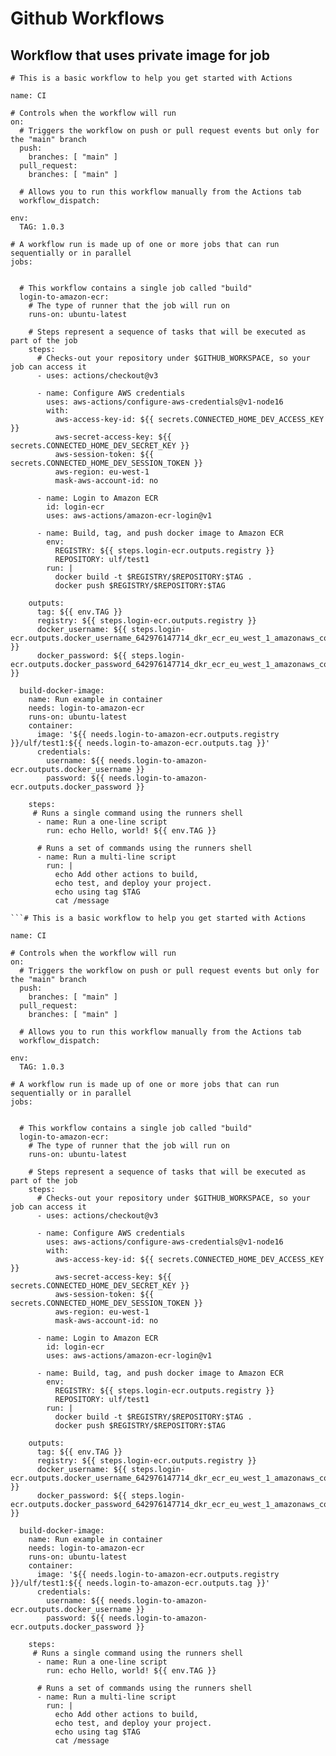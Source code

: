# Github Workflows


## Workflow that uses private image for job

```
# This is a basic workflow to help you get started with Actions

name: CI

# Controls when the workflow will run
on:
  # Triggers the workflow on push or pull request events but only for the "main" branch
  push:
    branches: [ "main" ]
  pull_request:
    branches: [ "main" ]

  # Allows you to run this workflow manually from the Actions tab
  workflow_dispatch:

env:
  TAG: 1.0.3

# A workflow run is made up of one or more jobs that can run sequentially or in parallel
jobs:


  # This workflow contains a single job called "build"
  login-to-amazon-ecr:
    # The type of runner that the job will run on
    runs-on: ubuntu-latest

    # Steps represent a sequence of tasks that will be executed as part of the job
    steps:
      # Checks-out your repository under $GITHUB_WORKSPACE, so your job can access it
      - uses: actions/checkout@v3

      - name: Configure AWS credentials
        uses: aws-actions/configure-aws-credentials@v1-node16
        with:
          aws-access-key-id: ${{ secrets.CONNECTED_HOME_DEV_ACCESS_KEY }}
          aws-secret-access-key: ${{ secrets.CONNECTED_HOME_DEV_SECRET_KEY }}
          aws-session-token: ${{ secrets.CONNECTED_HOME_DEV_SESSION_TOKEN }}
          aws-region: eu-west-1
          mask-aws-account-id: no

      - name: Login to Amazon ECR
        id: login-ecr
        uses: aws-actions/amazon-ecr-login@v1

      - name: Build, tag, and push docker image to Amazon ECR
        env:
          REGISTRY: ${{ steps.login-ecr.outputs.registry }}
          REPOSITORY: ulf/test1
        run: |
          docker build -t $REGISTRY/$REPOSITORY:$TAG .
          docker push $REGISTRY/$REPOSITORY:$TAG

    outputs:
      tag: ${{ env.TAG }}
      registry: ${{ steps.login-ecr.outputs.registry }}
      docker_username: ${{ steps.login-ecr.outputs.docker_username_642976147714_dkr_ecr_eu_west_1_amazonaws_com }} 
      docker_password: ${{ steps.login-ecr.outputs.docker_password_642976147714_dkr_ecr_eu_west_1_amazonaws_com }}

  build-docker-image:
    name: Run example in container
    needs: login-to-amazon-ecr
    runs-on: ubuntu-latest
    container:
      image: '${{ needs.login-to-amazon-ecr.outputs.registry }}/ulf/test1:${{ needs.login-to-amazon-ecr.outputs.tag }}'
      credentials:
        username: ${{ needs.login-to-amazon-ecr.outputs.docker_username }}
        password: ${{ needs.login-to-amazon-ecr.outputs.docker_password }}

    steps:
     # Runs a single command using the runners shell
      - name: Run a one-line script
        run: echo Hello, world! ${{ env.TAG }}

      # Runs a set of commands using the runners shell
      - name: Run a multi-line script
        run: |
          echo Add other actions to build,
          echo test, and deploy your project.
          echo using tag $TAG
          cat /message

```# This is a basic workflow to help you get started with Actions

name: CI

# Controls when the workflow will run
on:
  # Triggers the workflow on push or pull request events but only for the "main" branch
  push:
    branches: [ "main" ]
  pull_request:
    branches: [ "main" ]

  # Allows you to run this workflow manually from the Actions tab
  workflow_dispatch:

env:
  TAG: 1.0.3

# A workflow run is made up of one or more jobs that can run sequentially or in parallel
jobs:


  # This workflow contains a single job called "build"
  login-to-amazon-ecr:
    # The type of runner that the job will run on
    runs-on: ubuntu-latest

    # Steps represent a sequence of tasks that will be executed as part of the job
    steps:
      # Checks-out your repository under $GITHUB_WORKSPACE, so your job can access it
      - uses: actions/checkout@v3

      - name: Configure AWS credentials
        uses: aws-actions/configure-aws-credentials@v1-node16
        with:
          aws-access-key-id: ${{ secrets.CONNECTED_HOME_DEV_ACCESS_KEY }}
          aws-secret-access-key: ${{ secrets.CONNECTED_HOME_DEV_SECRET_KEY }}
          aws-session-token: ${{ secrets.CONNECTED_HOME_DEV_SESSION_TOKEN }}
          aws-region: eu-west-1
          mask-aws-account-id: no

      - name: Login to Amazon ECR
        id: login-ecr
        uses: aws-actions/amazon-ecr-login@v1

      - name: Build, tag, and push docker image to Amazon ECR
        env:
          REGISTRY: ${{ steps.login-ecr.outputs.registry }}
          REPOSITORY: ulf/test1
        run: |
          docker build -t $REGISTRY/$REPOSITORY:$TAG .
          docker push $REGISTRY/$REPOSITORY:$TAG

    outputs:
      tag: ${{ env.TAG }}
      registry: ${{ steps.login-ecr.outputs.registry }}
      docker_username: ${{ steps.login-ecr.outputs.docker_username_642976147714_dkr_ecr_eu_west_1_amazonaws_com }} 
      docker_password: ${{ steps.login-ecr.outputs.docker_password_642976147714_dkr_ecr_eu_west_1_amazonaws_com }}

  build-docker-image:
    name: Run example in container
    needs: login-to-amazon-ecr
    runs-on: ubuntu-latest
    container:
      image: '${{ needs.login-to-amazon-ecr.outputs.registry }}/ulf/test1:${{ needs.login-to-amazon-ecr.outputs.tag }}'
      credentials:
        username: ${{ needs.login-to-amazon-ecr.outputs.docker_username }}
        password: ${{ needs.login-to-amazon-ecr.outputs.docker_password }}

    steps:
     # Runs a single command using the runners shell
      - name: Run a one-line script
        run: echo Hello, world! ${{ env.TAG }}

      # Runs a set of commands using the runners shell
      - name: Run a multi-line script
        run: |
          echo Add other actions to build,
          echo test, and deploy your project.
          echo using tag $TAG
          cat /message